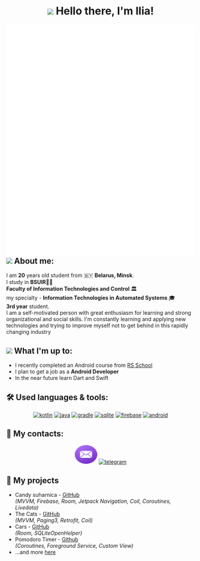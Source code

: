 <h1 align="center"><img src="https://emojis.slackmojis.com/emojis/images/1613365478/12953/meow_pink_bongo_wave.gif?1613365478" width="35" /> Hello there, I'm Ilia!</h1>

<img align="right" src="metrics.svg" alt="metrics" />

<h2><img src="https://emojis.slackmojis.com/emojis/images/1613284582/12797/meow_coffee.png?1613284582" width="30" /> About me:</h2>
<p>
  
  I am **20** years old student from 🇧🇾 **Belarus, Minsk**.  
  I study in **BSUIR**👨‍🎓    
  **Faculty of Information Technologies and Control** 🏛  
  my specialty - **Information Technologies in Automated Systems** 🎓   
  **3rd year** student.  
  I am a self-motivated person with great enthusiasm for learning and strong organizational and social skills. I'm constantly learning and applying new technologies and trying to improve myself not to get behind in this rapidly changing industry
</p>

<h2><img src="https://emojis.slackmojis.com/emojis/images/1600706728/10521/meow_code.gif?1600706728" width="30" /> What I'm up to:</h2>
<p>
  
  - I recently completed an Android course from <a href="https://rs.school/android" target="blank">RS School</a>
  - I plan to get a job as a **Android Developer**
  - In the near future learn Dart and Swift
</p>

<h2>🛠️ Used languages & tools:</h2>
<p align="center" >
  <a href="https://kotlinlang.org" target="blank"><img src="https://cdn.jsdelivr.net/gh/devicons/devicon/icons/kotlin/kotlin-original.svg" alt="kotlin" width="60" height="50" /></a>
  <a href="https://www.java.com" target="blank"><img src="https://cdn.jsdelivr.net/gh/devicons/devicon/icons/java/java-original.svg" alt="java" width="60" height="50" /></a>
  <a href="https://gradle.org" target="blank"><img src="https://cdn.jsdelivr.net/gh/devicons/devicon/icons/gradle/gradle-plain.svg" alt="gradle" width="60" height="50" /></a>
  <a href="https://www.sqlite.org" target="blank"><img src="https://www.vectorlogo.zone/logos/sqlite/sqlite-icon.svg" alt="sqlite" width="60" height="50" /></a>
  <a href="https://firebase.google.com" target="blank"><img src="https://cdn.jsdelivr.net/gh/devicons/devicon/icons/firebase/firebase-plain.svg" alt="firebase" width="60" height="50" /></a>
  <a href="https://developer.android.com" target="blank"><img src="https://developer.android.com/images/logos/android.svg" alt="android" width="60" height="50" /></a>
</p>

<h2>🤝 My contacts:</h2>
<p align="center" >
  <a href="mailto:ilia.rodkin@gmail.com" target="blank"><img src="email-round-color.svg" alt="ilia.rodkin@gmail.com" width="60" height="50" /></a>
  <a href="https://t.me/iliaRodkin" target="blank"><img src="telegram-round-color.svg" alt="telegram" width="60" height="50" /></a>
</p>

## 💼 My projects

  - Candy suharnica - [GitHub](https://github.com/Zaharik12345/CandySuharnica)  
<i>(MVVM, Firebase, Room, Jetpack Navigation, Coil, Coroutines, Livedata)</i>
  - The Cats - [GitHub](https://github.com/IlyaRodkin/Task5)  
<i>(MVVM, Paging3, Retrofit, Coil)</i>
  - Cars - [GitHub](https://github.com/IlyaRodkin/Storage)  
<i>(Room, SQLiteOpenHelper)</i>
  - Pomodoro Timer - [Github](https://github.com/IlyaRodkin/pomodoro)  
<i>(Coroutines, Foreground Service, Custom View)</i>  
  - ...and more [here](https://github.com/IlyaRodkin?tab=repositories)
